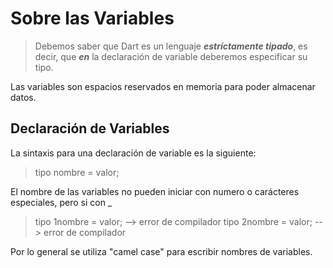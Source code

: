 # Sobre las Variables

>Debemos saber que Dart es un lenguaje ***estríctamente tipado***, es decir, que ***en*** la declaración de variable deberemos especificar su tipo.

Las variables son espacios reservados en memoria para poder almacenar datos.

## Declaración de Variables
La sintaxis para una declaración de variable es la siguiente:

>tipo nombre = valor;

El nombre de las variables no pueden iniciar con numero o carácteres especiales, pero si con _

>tipo 1nombre = valor; --> error de compilador
>tipo 2nombre = valor; --> error de compilador

Por lo general se utiliza "camel case" para escribir nombres de variables.

